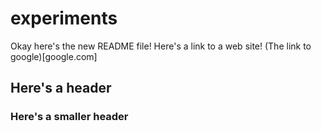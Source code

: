 # experiments

Okay here's the new README file!
Here's a link to a web site!  (The link to google)[google.com]

## Here's a header

### Here's a smaller header
